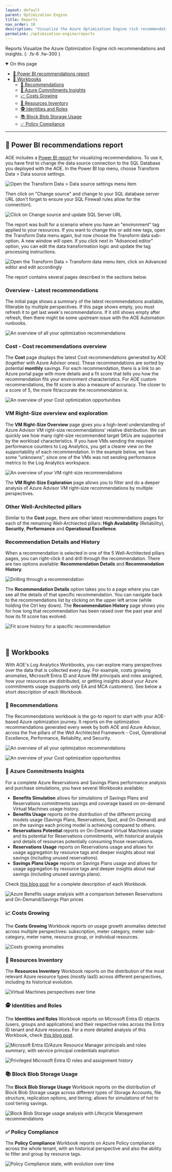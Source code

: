 ```yaml
---
layout: default
parent: Optimization Engine
title: Reports
nav_order: 10
description: 'Visualize the Azure Optimization Engine rich recommendations and insights.'
permalink: /optimization-engine/reports
---
```


<span class="fs-9 d-block mb-4">Reports</span>
Visualize the Azure Optimization Engine rich recommendations and insights.
{: .fs-6 .fw-300 }

<details open markdown="1">
   <summary class="fs-2 text-uppercase">On this page</summary>

- [📒 Power BI recommendations report](#-power-bi-recommendations-report)
- [📒 Workbooks](#-workbooks)
    - [💉 Recommendations](#-recommendations)
    - [🤝 Azure Commitments Insights](#-azure-commitments-insights)
    - [📈 Costs Growing](#-costs-growing)
    - [📖 Resources Inventory](#-resources-inventory)
    - [🕵 Identities and Roles](#-identities-and-roles)
    - [📚 Block Blob Storage Usage](#-block-blob-storage-usage)
    - [✅ Policy Compliance](#-policy-compliance)

</details>

---

## 📒 Power BI recommendations report

AOE includes a [Power BI report](http://aka.ms/AzureOptimizationEngine/powerbi) for visualizing recommendations. To use it, you have first to change the data source connection to the SQL Database you deployed with the AOE. In the Power BI top menu, choose Transform Data > Data source settings.

![Open the Transform Data > Data source settings menu item](../../assets/images/aoe/powerbi-transformdatamenu.jpg "Transform Data menu options")

Then click on "Change source" and change to your SQL database server URL (don't forget to ensure your SQL Firewall rules allow for the connection).

![Click on Change source and update SQL Server URL](../../assets/images/aoe/powerbi-datasourcesettings.jpg "Update data source settings")

The report was built for a scenario where you have an "environment" tag applied to your resources. If you want to change this or add new tags, open the Transform Data menu again, but now choose the Transform data sub-option. A new window will open. If you click next in "Advanced editor" option, you can edit the data transformation logic and update the tag processing instructions.

![Open the Transform Data > Transform data menu item, click on Advanced editor and edit accordingly](../../assets/images/aoe/powerbi-transformdata.jpg "Update data transformation logic")

The report contains several pages described in the sections below.

### Overview - Latest recommendations

The initial page shows a summary of the latest recommendations available, filterable by multiple perspectives. If this page shows empty, you must refresh it to get last week's recommendations. If it still shows empty after refresh, then there might be some upstream issue with the AOE Automation runbooks.

![An overview of all your optimization recommendations](../../assets/images/aoe/powerbi-dashboard-overview.jpg "An overview of all your optimization recommendations")

### Cost - Cost recommendations overview

The **Cost** page displays the latest Cost recommendations generated by AOE (together with Azure Advisor ones). These recommendations are sorted by potential **monthly** savings. For each recommendation, there is a link to an Azure portal page with more details and a fit score that tells you how the recommendation fits your environment characteristics. For AOE custom recommendations, the fit score is also a measure of accuracy. The closer to a score of 5, the more fit/accurate the recommendation is.

![An overview of your Cost optimization opportunities](../../assets/images/aoe/powerbi-dashboard-costoverview.jpg "An overview of your Cost optimization opportunities")

### VM Right-Size overview and exploration

The **VM Right-Size Overview** page gives you a high-level understanding of Azure Advisor VM right-size recommendations' relative distribution. We can quickly see how many right-size recommended target SKUs are supported by the workload characteristics. If you have VMs sending the required performance counters to Log Analytics, you get a clearer view on the supportability of each recommendation. In the example below, we have some "unknowns", since one of the VMs was not sending performance metrics to the Log Analytics workspace.

![An overview of your VM right-size recommendations](../../assets/images/aoe/powerbi-dashboard-vmrightsizeoverview.jpg "An overview of your VM right-size recommendations")

The **VM Right-Size Exploration** page allows you to filter and do a deeper analysis of Azure Advisor VM right-size recommendations by multiple perspectives.

### Other Well-Architected pillars

Similar to the **Cost** page, there are other latest recommendations pages for each of the remaining Well-Archiected pillars: **High Availability** (Reliability), **Security**, **Performance** and **Operational Excellence**.

### Recommendation Details and History

When a recommendation is selected in one of the 5 Well-Architected pillars pages, you can right-click it and drill through the recommendation. There are two options available: **Recommendation Details** and **Recommendation History**.

![Drilling through a recommendation](../../assets/images/aoe/powerbi-recdetails-drillthrough.jpg "Drilling through a recommendation")

The **Recommendation Details** option takes you to a page where you can see all the details of that specific recommendation. You can navigate back to the recommendations list by clicking on the upper left arrow (while holding the Ctrl key down). The **Recommendation History** page shows you for how long that recommendation has been raised over the past year and how its fit score has evolved.

![Fit score history for a specific recommendation](../../assets/images/aoe/powerbi-dashboard-fitscorehistory.jpg "Fit score history for a specific recommendation")

<br>

## 📒 Workbooks

With AOE's Log Analytics Workbooks, you can explore many perspectives over the data that is collected every day. For example, costs growing anomalies, Microsoft Entra ID and Azure RM principals and roles assigned, how your resources are distributed, or getting insights about your Azure commitments usage (supports only EA and MCA customers). See below a short description of each Workbook.

### 💉 Recommendations

The Recommendations workbook is the go-to report to start with your AOE-based Azure optimization journey. It reports on the optimization recommendations generated every week by both AOE and Azure Advisor, across the five pillars of the Well Architected Framework - Cost, Operational Excellence, Performance, Reliability, and Security.

![An overview of all your optimization recommendations](../../assets/images/aoe/workbooks-recommendations-overview.jpg "An overview of all your optimization recommendations")

![An overview of your Cost optimization opportunities](../../assets/images/aoe/workbooks-recommendations-costoverview.jpg "An overview of your Cost optimization opportunities")

### 🤝 Azure Commitments Insights

For a complete Azure Reservations and Savings Plans performance analysis and purchase simulations, you have several Workbooks available:

- **Benefits Simulation** allows for simulations of Savings Plans and Reservations commitments savings and coverage based on on-demand Virtual Machines usage history.
- **Benefits Usage** reports on the distribution of the different pricing models usage (Savings Plans, Reservations, Spot, and On-Demand) and on the savings each pricing model is achieving compared to others.
- **Reservations Potential** reports on On-Demand Virtual Machines usage and its potential for Reservations commitments, with historical analysis and details of resources potentially consuming those reservations.
- **Reservations Usage** reports on Reservations usage and allows for usage aggregation by resource tags and deeper insights about real savings (including unused reservations).
- **Savings Plans Usage** reports on Savings Plans usage and allows for usage aggregation by resource tags and deeper insights about real savings (including unused savings plans).

Check [this blog post](https://aka.ms/AzureOptimizationEngine/commitmentsblog) for a complete description of each Workbook.

![Azure Benefits usage analysis with a comparison between Reservations and On-Demand/Savings Plan prices](../../assets/images/aoe/workbooks-benefitsusage-reservations.jpg "Azure Benefits usage analysis with a comparison between Reservations and On-Demand/Savings Plan prices")

### 📈 Costs Growing

The **Costs Growing** Workbook reports on usage growth anomalies detected across multiple perspectives: subscription, meter category, meter sub-category, meter name, resource group, or individual resources.

![Costs growing anomalies](../../assets/images/aoe/workbooks-costsgrowing-anomalies.jpg "Costs growing anomalies")

### 📖 Resources Inventory

The **Resources Inventory** Workbook reports on the distribution of the most relevant Azure resource types (mostly IaaS) across different perspectives, including its historical evolution.

![Virtual Machines perspectives over time](../../assets/images/aoe/workbooks-resourcesinventory-vms.jpg "Virtual Machines perspectives over time")

### 🕵 Identities and Roles

The **Identities and Roles** Workbook reports on Microsoft Entra ID objects (users, groups and applications) and their respective roles across the Entra ID tenant and Azure resources. For a more detailed analysis of this Workbook, check [this blog post](https://aka.ms/AzureOptimizationEngine/identitygovblog).

![Microsoft Entra ID/Azure Resource Manager principals and roles summary, with service principal credentials expiration](../../assets/images/aoe/workbooks-identitiesroles-summary.jpg "Microsoft Entra ID/Azure Resource Manager principals and roles summary, with service principal credentials expiration")

![Privileged Microsoft Entra ID roles and assignment history](../../assets/images/aoe/workbooks-identitiesroles-rolehistory.jpg "Priviliged Microsoft Entra ID roles and assignment history")

### 📚 Block Blob Storage Usage

The **Block Blob Storage Usage** Workbook reports on the distribution of Block Blob Storage usage across different types of Storage Accounts, file structure, replication options, and tiering; allows for simulations of hot to cool tiering savings.

![Block Blob Storage usage analysis with Lifecycle Management recommendations](../../assets/images/aoe/workbooks-blockblobusage-standardv2.jpg "Block Blob Storage usage analysis with Lifecycle Management recommendations")

### ✅ Policy Compliance

The **Policy Compliance** Workbook reports on Azure Policy compliance across the whole tenant, with an historical perspective and also the ability to filter and group by resource tags.

![Policy Compliance state, with evolution over time](../../assets/images/aoe/workbooks-policycompliance.jpg "Policy Compliance state, with evolution over time")
